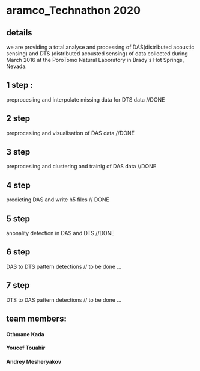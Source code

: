 # aramco_Technathon 2020 
## details 
we are providing a total analyse and processing of DAS(distributed acoustic sensing) and DTS (distributed acousted sensing) of data collected during March 2016 at the PoroTomo Natural Laboratory in Brady's Hot Springs, Nevada.

## 1 step :
preprocesiing and interpolate missing data for DTS data //DONE
## 2 step 
preprocesiing and visualisation of DAS data //DONE
## 3 step 
preprocesiing and clustering and trainig of DAS data //DONE
## 4 step
predicting DAS and write h5 files // DONE
## 5 step 
anonality detection in DAS and DTS //DONE
## 6 step 
DAS to DTS pattern detections // to be done ...
## 7 step 
DTS to DAS pattern detections // to be done ...
## team members:
#### Othmane Kada
#### Youcef Touahir
#### Andrey Mesheryakov

